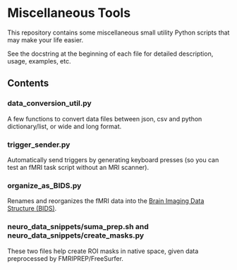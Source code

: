 # Miscellaneous Tools
This repository contains some miscellaneous small utility Python scripts that may make your life easier.

See the docstring at the beginning of each file for detailed description, usage, examples, etc.

## Contents
### data_conversion_util.py
A few functions to convert data files between json, csv and python dictionary/list, or wide and long format.

### trigger_sender.py
Automatically send triggers by generating keyboard presses (so you can test an fMRI task script without an MRI scanner).

### organize_as_BIDS.py
Renames and reorganizes the fMRI data into the [Brain Imaging Data Structure (BIDS)](https://www.nature.com/articles/sdata201644).

### neuro_data_snippets/suma_prep.sh and neuro_data_snippets/create_masks.py
These two files help create ROI masks in native space, given data preprocessed by FMRIPREP/FreeSurfer.

